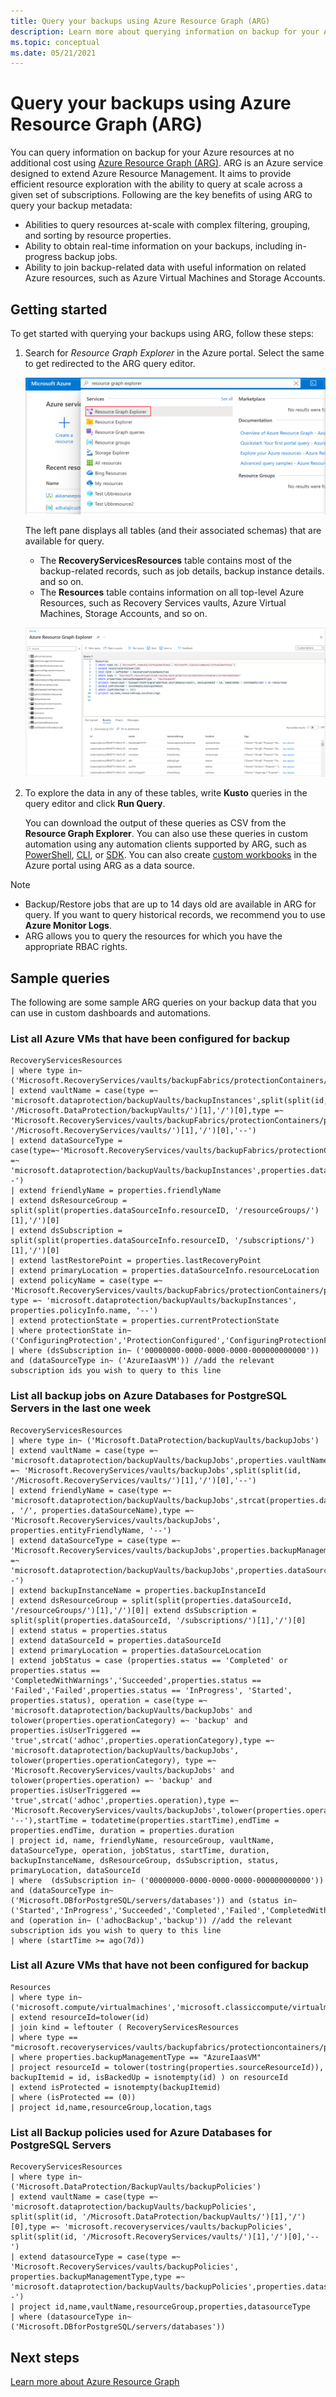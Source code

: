```yaml
---
title: Query your backups using Azure Resource Graph (ARG)
description: Learn more about querying information on backup for your Azure resources using Azure Resource Group (ARG).
ms.topic: conceptual
ms.date: 05/21/2021
---
```


# Query your backups using Azure Resource Graph (ARG)

You can query information on backup for your Azure resources at no additional cost using [Azure Resource Graph (ARG)](../governance/resource-graph/overview.md). ARG is an Azure service designed to extend Azure Resource Management. It aims to provide efficient resource exploration with the ability to query at scale across a given set of subscriptions. Following are the key benefits of using ARG to query your backup metadata:

- Abilities to query resources at-scale with complex filtering, grouping, and sorting by resource properties.
- Ability to obtain real-time information on your backups, including in-progress backup jobs.
- Ability to join backup-related data with useful information on related Azure resources, such as Azure Virtual Machines and Storage Accounts.

## Getting started

To get started with querying your backups using ARG, follow these steps:

1. Search for _Resource Graph Explorer_ in the Azure portal. Select the same to get redirected to the ARG query editor.
    
    ![Search Azure Resource Group](./media/query-backups-using-azure-resource-graph/search-resource-graph-explorer.png)

    The left pane displays all tables (and their associated schemas) that are available for query.
    
    - The **RecoveryServicesResources** table contains most of the backup-related records, such as job details, backup instance details.  and so on.
    - The **Resources** table contains information on all top-level Azure Resources, such as Recovery Services vaults, Azure Virtual Machines, Storage Accounts, and so on.

    ![Available tables and associated schemas for query](./media/query-backups-using-azure-resource-graph/tables-and-associated-schemas.png)

1. To explore the data in any of these tables, write **Kusto** queries in the query editor and click **Run Query**.

    You can download the output of these queries as CSV from the **Resource Graph Explorer**. You can also use these queries in custom automation using any automation clients supported by ARG, such as [PowerShell](../governance/resource-graph/first-query-powershell.md), [CLI](../governance/resource-graph/first-query-azurecli.md), or [SDK](../governance/resource-graph/first-query-python.md). You can also create [custom workbooks](../azure-monitor/visualize/workbooks-overview.md) in the Azure portal using ARG as a data source.

>[!NOTE] 
>- Backup/Restore jobs that are up to 14 days old are available in ARG for query. If you want to query historical records, we recommend you to use **Azure Monitor Logs**.
>- ARG allows you to query the resources for which you have the appropriate RBAC rights.

## Sample queries

The following are some sample ARG queries on your backup data that you can use in custom dashboards and automations.

### List all Azure VMs that have been configured for backup

```dotnetcli
RecoveryServicesResources 
| where type in~ ('Microsoft.RecoveryServices/vaults/backupFabrics/protectionContainers/protectedItems')
| extend vaultName = case(type =~ 'microsoft.dataprotection/backupVaults/backupInstances',split(split(id, '/Microsoft.DataProtection/backupVaults/')[1],'/')[0],type =~ 'Microsoft.RecoveryServices/vaults/backupFabrics/protectionContainers/protectedItems',split(split(id, '/Microsoft.RecoveryServices/vaults/')[1],'/')[0],'--')
| extend dataSourceType = case(type=~'Microsoft.RecoveryServices/vaults/backupFabrics/protectionContainers/protectedItems',properties.backupManagementType,type =~ 'microsoft.dataprotection/backupVaults/backupInstances',properties.dataSourceSetInfo.datasourceType,'--')
| extend friendlyName = properties.friendlyName
| extend dsResourceGroup = split(split(properties.dataSourceInfo.resourceID, '/resourceGroups/')[1],'/')[0]
| extend dsSubscription = split(split(properties.dataSourceInfo.resourceID, '/subscriptions/')[1],'/')[0]
| extend lastRestorePoint = properties.lastRecoveryPoint
| extend primaryLocation = properties.dataSourceInfo.resourceLocation
| extend policyName = case(type =~ 'Microsoft.RecoveryServices/vaults/backupFabrics/protectionContainers/protectedItems',properties.policyName, type =~ 'microsoft.dataprotection/backupVaults/backupInstances', properties.policyInfo.name, '--')
| extend protectionState = properties.currentProtectionState
| where protectionState in~ ('ConfiguringProtection','ProtectionConfigured','ConfiguringProtectionFailed','ProtectionStopped','SoftDeleted','ProtectionError')
| where (dsSubscription in~ ('00000000-0000-0000-0000-000000000000')) and (dataSourceType in~ ('AzureIaasVM')) //add the relevant subscription ids you wish to query to this line

```

### List all backup jobs on Azure Databases for PostgreSQL Servers in the last one week

```dotnetcli
RecoveryServicesResources 
| where type in~ ('Microsoft.DataProtection/backupVaults/backupJobs')
| extend vaultName = case(type =~ 'microsoft.dataprotection/backupVaults/backupJobs',properties.vaultName,type =~ 'Microsoft.RecoveryServices/vaults/backupJobs',split(split(id, '/Microsoft.RecoveryServices/vaults/')[1],'/')[0],'--')
| extend friendlyName = case(type =~ 'microsoft.dataprotection/backupVaults/backupJobs',strcat(properties.dataSourceSetName , '/', properties.dataSourceName),type =~ 'Microsoft.RecoveryServices/vaults/backupJobs', properties.entityFriendlyName, '--')
| extend dataSourceType = case(type =~ 'Microsoft.RecoveryServices/vaults/backupJobs',properties.backupManagementType,type =~ 'microsoft.dataprotection/backupVaults/backupJobs',properties.dataSourceType,'--')
| extend backupInstanceName = properties.backupInstanceId
| extend dsResourceGroup = split(split(properties.dataSourceId, '/resourceGroups/')[1],'/')[0]| extend dsSubscription = split(split(properties.dataSourceId, '/subscriptions/')[1],'/')[0]
| extend status = properties.status
| extend dataSourceId = properties.dataSourceId
| extend primaryLocation = properties.dataSourceLocation
| extend jobStatus = case (properties.status == 'Completed' or properties.status == 'CompletedWithWarnings','Succeeded',properties.status == 'Failed','Failed',properties.status == 'InProgress', 'Started', properties.status), operation = case(type =~ 'microsoft.dataprotection/backupVaults/backupJobs' and tolower(properties.operationCategory) =~ 'backup' and properties.isUserTriggered == 'true',strcat('adhoc',properties.operationCategory),type =~ 'microsoft.dataprotection/backupVaults/backupJobs', tolower(properties.operationCategory), type =~ 'Microsoft.RecoveryServices/vaults/backupJobs' and tolower(properties.operation) =~ 'backup' and properties.isUserTriggered == 'true',strcat('adhoc',properties.operation),type =~ 'Microsoft.RecoveryServices/vaults/backupJobs',tolower(properties.operation), '--'),startTime = todatetime(properties.startTime),endTime = properties.endTime, duration = properties.duration
| project id, name, friendlyName, resourceGroup, vaultName, dataSourceType, operation, jobStatus, startTime, duration, backupInstanceName, dsResourceGroup, dsSubscription, status, primaryLocation, dataSourceId
| where  (dsSubscription in~ ('00000000-0000-0000-0000-000000000000')) and (dataSourceType in~ ('Microsoft.DBforPostgreSQL/servers/databases')) and (status in~ ('Started','InProgress','Succeeded','Completed','Failed','CompletedWithWarnings')) and (operation in~ ('adhocBackup','backup')) //add the relevant subscription ids you wish to query to this line
| where (startTime >= ago(7d))

```

### List all Azure VMs that have not been configured for backup

```dotnetcli
Resources
| where type in~ ('microsoft.compute/virtualmachines','microsoft.classiccompute/virtualmachines') 
| extend resourceId=tolower(id) 
| join kind = leftouter ( RecoveryServicesResources
| where type == "microsoft.recoveryservices/vaults/backupfabrics/protectioncontainers/protecteditems"
| where properties.backupManagementType == "AzureIaasVM"
| project resourceId = tolower(tostring(properties.sourceResourceId)), backupItemid = id, isBackedUp = isnotempty(id) ) on resourceId 
| extend isProtected = isnotempty(backupItemid)
| where (isProtected == (0))
| project id,name,resourceGroup,location,tags

```

### List all Backup policies used for Azure Databases for PostgreSQL Servers

```dotnetcli
RecoveryServicesResources 
| where type in~ ('Microsoft.DataProtection/BackupVaults/backupPolicies')
| extend vaultName = case(type =~ 'microsoft.dataprotection/backupVaults/backupPolicies', split(split(id, '/Microsoft.DataProtection/backupVaults/')[1],'/')[0],type =~ 'microsoft.recoveryservices/vaults/backupPolicies', split(split(id, '/Microsoft.RecoveryServices/vaults/')[1],'/')[0],'--')
| extend datasourceType = case(type =~ 'Microsoft.RecoveryServices/vaults/backupPolicies', properties.backupManagementType,type =~ 'microsoft.dataprotection/backupVaults/backupPolicies',properties.datasourceTypes[0],'--')
| project id,name,vaultName,resourceGroup,properties,datasourceType
| where (datasourceType in~ ('Microsoft.DBforPostgreSQL/servers/databases'))

```

## Next steps

[Learn more about Azure Resource Graph](../governance/resource-graph/overview.md)
